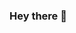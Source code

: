 ### Hey there 👋

<!--
**gabrielduessmann/gabrielduessmann** is a ✨ _special_ ✨ repository because its `README.md` (this file) appears on your GitHub profile.

- I'm a Full Stack Developer
- Living in Brazil
<!--
- 🌱 I’m currently learning ...
- 👯 I’m looking to collaborate on ...
- 🤔 I’m looking for help with ...
- 💬 Ask me about ...
- 📫 How to reach me: ...
- 😄 Pronouns: ...
- ⚡ Fun fact: ...
-->
